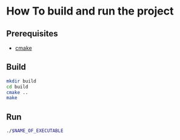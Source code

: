 # How To build and run the project

## Prerequisites
- [cmake](https://cmake.org/download/)

## Build
```bash
mkdir build
cd build
cmake ..
make
```

## Run
```bash
./$NAME_OF_EXECUTABLE
```
